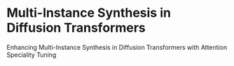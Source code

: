 # Multi-Instance Synthesis in Diffusion Transformers
Enhancing Multi-Instance Synthesis in Diffusion Transformers with Attention Speciality Tuning
